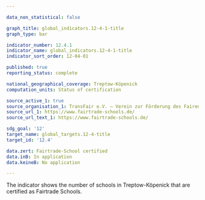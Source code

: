 ```yaml
---

data_non_statistical: false

graph_title: global_indicators.12-4-1-title
graph_type: bar

indicator_number: 12.4.1
indicator_name: global_indicators.12-4-1-title
indicator_sort_order: 12-04-01

published: true
reporting_status: complete

national_geographical_coverage: Treptow-Köpenick
computation_units: Status of certification

source_active_1: true
source_organisation_1: TransFair e.V. – Verein zur Förderung des Fairen Handels in der Einen Welt
source_url_1: https://www.fairtrade-schools.de/
source_url_text_1: https://www.fairtrade-schools.de/

sdg_goal: '12'
target_name: global_targets.12-4-title
target_id: '12.4'

data.zert: Fairtrade-School certified
data.inB: In application
data.keineB: No application

---
```


The indicator shows the number of schools in Treptow-Köpenick that are certified as Fairtrade Schools.
